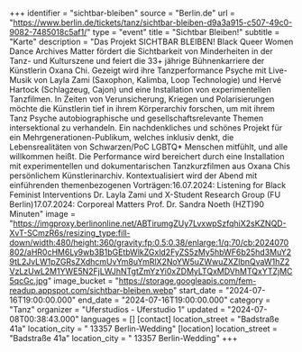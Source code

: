 +++
identifier = "sichtbar-bleiben"
source = "Berlin.de"
url = "https://www.berlin.de/tickets/tanz/sichtbar-bleiben-d9a3a915-c507-49c0-9082-7485018c5af1/"
type = "event"
title = "Sichtbar Bleiben!"
subtitle = "Karte"
description = "Das Projekt SICHTBAR BLEIBEN! Black Queer Women Dance Archives Matter fördert die Sichtbarkeit von Minderheiten in der Tanz- und Kulturszene und feiert die 33+ jährige Bühnenkarriere der Künstlerin Oxana Chi. Gezeigt wird ihre Tanzperformance Psyche mit Live-Musik von Layla Zami (Saxophon, Kalimba, Loop Technologie) und Hervé Hartock (Schlagzeug, Cajon) und eine Installation von experimentellen Tanzfilmen. In Zeiten von Verunsicherung, Kriegen und Polarisierungen möchte die Künstlerin tief in ihrem Körperarchiv forschen, um mit ihrem Tanz Psyche autobiographische und gesellschaftsrelevante Themen intersektional zu verhandeln. Ein nachdenkliches und schönes Projekt für ein Mehrgenerationen-Publikum, welches inklusiv denkt, die Lebensrealitäten von Schwarzen/PoC LGBTQ* Menschen mitfühlt, und alle willkommen heißt. Die Performance wird bereichert durch eine Installation mit experimentellen und dokumentarischen Tanzkurzfilmen aus Oxana Chis persönlichem Künstlerinarchiv. Kontextualisiert wird der Abend mit einführenden themenbezogenen Vorträgen:16.07.2024: Listening for Black Feminist Interventions Dr. Layla Zami und X-Student Research Group (FU Berlin)17.07.2024: Corporeal Matters Prof. Dr. Sandra Noeth (HZT)90 Minuten"
image = "https://imgproxy.berlinonline.net/ABTirumgZUy7LvxwpSzfqhiX2sKZNQD-XvT-SCmzR6s/resizing_type:fill-down/width:480/height:360/gravity:fp:0.5:0.38/enlarge:1/q:70/cb:2024070802/aHR0cHM6Ly9wb3B1bGEtbWlkZGxld2FyZS5zMy5hbWF6b25hd3MuY29tL2JvLW1pZGRsZXdhcmUvYm8uYmRlX2NoYW5uZWwuZXZlbnQvaW1hZ2VzLzUwL2M1YWE5N2FjLWJhNTgtZmYzYi0xZDMyLTQxMDVhMTQxYTZjMC5qcGc.jpg"
image_bucket = "https://storage.googleapis.com/fem-readup.appspot.com/sichtbar-bleiben.webp"
start_date = "2024-07-16T19:00:00.000"
end_date = "2024-07-16T19:00:00.000"
category = "Tanz"
organizer = "Uferstudios - Uferstudio 1"
updated = "2024-07-08T00:38:43.000"
languages = []
[contact]
location_street = "Badstraße 41a"
location_city = " 13357 Berlin-Wedding"
[location]
location_street = "Badstraße 41a"
location_city = " 13357 Berlin-Wedding"
+++